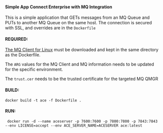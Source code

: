 #### Simple App Connect Enterprise with MQ Integration

This is a simple application that GETs messages from an MQ Queue and PUTs to another MQ Queue on the same host.  The connection is secured with SSL, and overrides are in the `Dockerfile`

#### REQUIRED:
[The MQ Client for Linux](https://ibm.biz/mq93clients) must be downloaded and kept in the same directory as the Dockerfile.  

The `ARG` values for the MQ Client and MQ information needs to be updated for the specific environment.

The `trust.cer` needs to be the trusted certificate for the targeted MQ QMGR

#### BUILD:
```
docker build -t ace -f Dockerfile .
````

#### RUN:
```
 docker run -d --name aceserver -p 7600:7600 -p 7800:7800 -p 7843:7843 --env LICENSE=accept --env ACE_SERVER_NAME=ACESERVER ace:latest
 ```
